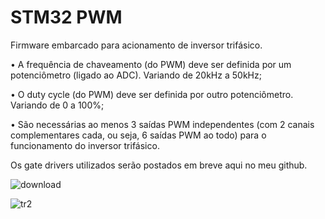 # STM32 PWM

Firmware embarcado para acionamento de inversor trifásico.

• A frequência de chaveamento (do PWM) deve ser definida por um potenciômetro (ligado ao ADC). Variando de 20kHz a 50kHz;

• O duty cycle (do PWM) deve ser definida por outro potenciômetro. Variando de 0 a 100%;

• São necessárias ao menos 3 saídas PWM independentes (com 2 canais complementares cada, ou seja, 6 saídas PWM ao todo) para o funcionamento do inversor trifásico.

Os gate drivers utilizados serão postados em breve aqui no meu github.

![download](https://github.com/raulp2u/STM32-PWM/assets/37675435/c3d32518-a193-431f-b6b4-12248539f280)

![tr2](https://github.com/raulp2u/STM32-PWM/assets/37675435/f30a5336-1853-4fac-af65-d2bc72e5d26f)
